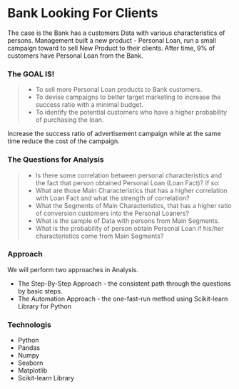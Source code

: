 # Bank Looking For Clients
The case is the Bank has a customers Data with various characteristics of persons.
Management built a new product - Personal Loan, run a small campaign toward to sell New Product to their clients. 
After time, 9% of customers have Personal Loan from the Bank.

### The GOAL IS!
> - To sell more Personal Loan products to Bank customers.
> - To devise campaigns to better target marketing to increase the success ratio with a minimal budget.
> - To identify the potential customers who have a higher probability of purchasing the loan. 

Increase the success ratio of advertisement campaign while at the same time reduce the cost of the campaign.


### The Questions for Analysis
> - Is there some correlation between personal characteristics and the fact that person obtained Personal Loan (Loan Fact)?
> If so:
> - What are those Main Characteristics that has a higher correlation with Loan Fact and what the strength of correlation?
> - What the Segments of Main Characteristics, that has a higher ratio of conversion customers into the Personal Loaners?
> - What is the sample of Data with persons from Main Segments. 
> - What is the probability of person obtain Personal Loan if his/her characteristics come from Main Segments?

### Approach

We will perform two approaches in  Analysis.
- The Step-By-Step Approach  - the consistent path through the questions by basic steps.
- The Automation Approach - the one-fast-run method using Scikit-learn Library for Python

### Technologis

- Python
- Pandas
- Numpy
- Seaborn
- Matplotlib
- Scikit-learn Library
